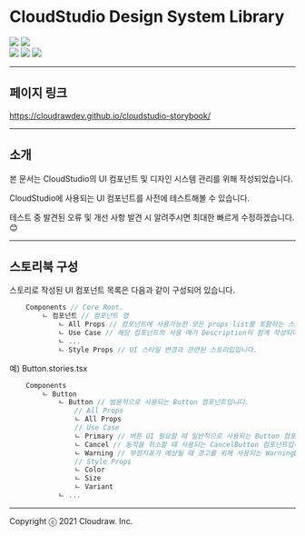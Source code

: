 # CloudStudio Design System Library

<img src="https://img.shields.io/badge/CloudSutido Version-v1.2.0-206FD6?style=for-the-badge&logoColor=white"/>
<img src="https://img.shields.io/badge/DesignSystem Version-v.2.0.0-206FD6?style=for-the-badge&logoColor=white"/>

<div>
<img src="https://img.shields.io/badge/React-v18.2.0-61DAFB?style=flat-square&logo=React&logoColor=white"/>

<img src="https://img.shields.io/badge/Next.js-12.2.0-000000?style=flat-square&logo=Next.js&logoColor=white"/>

<img src="https://img.shields.io/badge/Storybook-v6.5.13-FF4785?style=flat-square&logo=Storybook&logoColor=white"/>
</div>

---

## 페이지 링크

https://cloudrawdev.github.io/cloudstudio-storybook/

---

## 소개

본 문서는 CloudStudio의 UI 컴포넌트 및 디자인 시스템 관리를 위해 작성되었습니다.

CloudStudio에 사용되는 UI 컴포넌트를 사전에 테스트해볼 수 있습니다.

테스트 중 발견된 오류 및 개선 사항 발견 시 알려주시면 최대한 빠르게 수정하겠습니다. 😊

---

## 스토리북 구성

스토리로 작성된 UI 컴포넌트 목록은 다음과 같이 구성되어 있습니다.

```js
    Components // Core Root.
        ㄴ 컴포넌트 // 컴포넌트 명
            ㄴ All Props // 컴포넌트에 사용가능한 모든 props list를 포함하는 스토리입니다.
            ㄴ Use Case // 해당 컴포넌트의 사용 예가 Description이 함께 작성되어 있는 스토리입니다.
            ㄴ ...
            ㄴ Style Props // UI 스타일 변경과 관련된 스토리입입니다.
```

예) Button.stories.tsx

```js
    Components
        ㄴ Button
            ㄴ Button // 범용적으로 사용되는 Button 컴포넌트입니다.
                // All Props
                ㄴ All Props
                // Use Case
                ㄴ Primary // 버튼 UI 필요할 때 일반적으로 사용되는 Button 컴포넌트입니다.
                ㄴ Cancel // 동작을 취소할 때 사용되는 CancelButton 컴포넌트입니다.
                ㄴ Warning // 부정지표가 예상될 때 경고를 위해 사용되는 WarningButton 컴포넌트입니다.
                // Style Props
                ㄴ Color
                ㄴ Size
                ㄴ Variant
            ㄴ ...

```

---

Copyright ⓒ 2021 Cloudraw. Inc.
